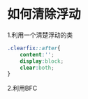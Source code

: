 # 如何清除浮动

1.利用一个清楚浮动的类

```css
.clearfix::after{
	content:'';
	display:block;
	clear:both;
}
```

2.利用BFC
